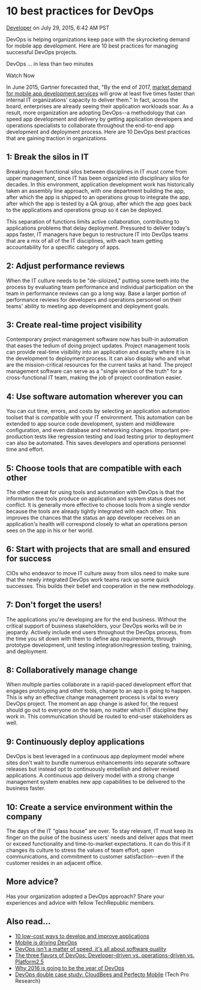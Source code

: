 # 10 best practices for DevOps

[Developer](https://www.techrepublic.com/topic/developer/)
on July 29, 2015, 6:42 AM PST

DevOps is helping organizations keep pace with the skyrocketing demand for mobile app development. Here are 10 best practices for managing successful DevOps projects.

DevOps ... in less than two minutes

Watch Now

In June 2015, Gartner forecasted that, "By the end of 2017, [market demand for mobile app development services](http://www.gartner.com/newsroom/id/3076817) will grow at least five times faster than internal IT organizations' capacity to deliver them." In fact, across the board, enterprises are already seeing their application workloads soar. As a result, more organization are adopting DevOps--a methodology that can speed app development and delivery by getting application developers and operations specialists to collaborate throughout the end-to-end app development and deployment process. Here are 10 DevOps best practices that are gaining traction in organizations.

## 1: Break the silos in IT

Breaking down functional silos between disciplines in IT must come from upper management, since IT has been organized into disciplinary silos for decades. In this environment, application development work has historically taken an assembly line approach, with one department building the app, after which the app is shipped to an operations group to integrate the app, after which the app is tested by a QA group, after which the app goes back to the applications and operations group so it can be deployed.

This separation of functions limits active collaboration, contributing to applications problems that delay deployment. Pressured to deliver today's apps faster, IT managers have begun to restructure IT into DevOps teams that are a mix of all of the IT disciplines, with each team getting accountability for a specific category of apps.

## 2: Adjust performance reviews

When the IT culture needs to be "de-siloized," putting some teeth into the process by evaluating team performance and individual participation on the team in performance reviews can go a long way. Base a larger portion of performance reviews for developers and operations personnel on their teams' ability to meeting app development and deployment goals.

## 3: Create real-time project visibility

Contemporary project management software now has built-in automation that eases the tedium of doing project updates. Project management tools can provide real-time visibility into an application and exactly where it is in the development to deployment process. It can also display who and what are the mission-critical resources for the current tasks at hand. The project management software can serve as a "single version of the truth" for a cross-functional IT team, making the job of project coordination easier.

## 4: Use software automation wherever you can

You can cut time, errors, and costs by selecting an application automation toolset that is compatible with your IT environment. This automation can be extended to app source code development, system and middleware configuration, and even database and networking changes. Important pre-production tests like regression testing and load testing prior to deployment can also be automated. This saves developers and operations personnel time and effort.

## 5: Choose tools that are compatible with each other

The other caveat for using tools and automation with DevOps is that the information the tools produce on application and system status does not conflict. It is generally more effective to choose tools from a single vendor because the tools are already tightly integrated with each other. This improves the chances that the status an app developer receives on an application's health will correspond closely to what an operations person sees on the app in his or her world.

## 6: Start with projects that are small and ensured for success

CIOs who endeavor to move IT culture away from silos need to make sure that the newly integrated DevOps work teams rack up some quick successes. This builds their belief and cooperation in the new methodology.

## 7: Don't forget the users!

The applications you're developing are for the end business. Without the critical support of business stakeholders, your DevOps works will be in jeopardy. Actively include end users throughout the DevOps process, from the time you sit down with them to define app requirements, through prototype development, unit testing integration/regression testing, training, and deployment.

## 8: Collaboratively manage change

When multiple parties collaborate in a rapid-paced development effort that engages prototyping and other tools, change to an app is going to happen. This is why an effective change management process is vital to every DevOps project. The moment an app change is asked for, the request should go out to everyone on the team, no matter which IT discipline they work in. This communication should be routed to end-user stakeholders as well.

## 9: Continuously deploy applications

DevOps is best leveraged in a continuous app deployment model where sites don't wait to bundle numerous enhancements into separate software releases but instead opt to continuously embellish and deliver revised applications. A continuous app delivery model with a strong change management system enables new app capabilities to be delivered to the business faster.

## 10: Create a service environment within the company

The days of the IT "glass house" are over. To stay relevant, IT must keep its finger on the pulse of the business users' needs and deliver apps that meet or exceed functionality and time-to-market expectations. It can do this if it changes its culture to stress the values of team effort, open communications, and commitment to customer satisfaction--even if the customer resides in an adjacent office.

## More advice?

Has your organization adopted a DevOps approach? Share your experiences and advice with fellow TechRepublic members.

## Also read...

- [10 low-cost ways to develop and improve applications](https://www.techrepublic.com/blog/10-things/10-low-cost-ways-to-develop-and-improve-applications/)
- [Mobile is driving DevOps](https://cms.techrepublic.com/content/article/)
- [DevOps isn't a matter of speed, it's all about software quality](https://www.techrepublic.com/article/devops-isnt-a-matter-of-speed-its-all-about-software-quality/)
- [The three flavors of DevOps: Developer-driven vs. operations-driven vs. Platform2.5](https://www.techrepublic.com/article/the-three-flavors-of-devops-developer-driven-vs-operations-driven-vs-platform-2-5/)
- [Why 2016 is going to be the year of DevOps](http://www.zdnet.com/article/why-2016-is-going-to-be-the-year-of-devops/)
- [DevOps double case study: CloudBees and Perfecto Mobile](http://www.techproresearch.com/article/devops-double-case-study-cloudbees-and-perfecto-mobile/) (Tech Pro Research)

